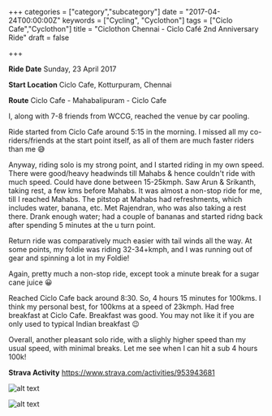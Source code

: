 +++
categories = ["category","subcategory"]
date = "2017-04-24T00:00:00Z"
keywords = ["Cycling", "Cyclothon"]
tags = ["Ciclo Cafe","Cyclothon"]
title = "Ciclothon Chennai - Ciclo Café 2nd Anniversary Ride"
draft = false

+++

**Ride Date** Sunday, 23 April 2017

**Start Location** Ciclo Cafe, Kotturpuram, Chennai

**Route** Ciclo Cafe - Mahabalipuram - Ciclo Cafe
<!--more-->

I, along with 7-8 friends from WCCG, reached the venue by car pooling.

Ride started from Ciclo Cafe around 5:15 in the morning. I missed all my co-riders/friends at the start point itself, as all of them are much faster riders than me 😅

Anyway, riding solo is my strong point, and I started riding in my own speed. There were good/heavy headwinds till Mahabs & hence couldn't ride with much speed. Could have done between 15-25kmph. Saw Arun & Srikanth, taking rest, a few kms before Mahabs. It was almost a non-stop ride for me, till I reached Mahabs. The pitstop at Mahabs had refreshments, which includes water, banana, etc. Met Rajendran, who was also taking a rest there. Drank enough water; had a couple of bananas and started ridng back after spending 5 minutes at the u turn point. 

Return ride was comparatively much easier with tail winds all the way. At some points, my foldie was riding 32-34+kmph, and I was running out of gear and spinning a lot in my Foldie! 

Again, pretty much a non-stop ride, except took a minute break for a sugar cane juice 😀

Reached Ciclo Cafe back around 8:30. So, 4 hours 15 minutes for 100kms. I think my personal best, for 100kms at a speed of 23kmph.
Had free breakfast at Ciclo Cafe. Breakfast was good. You may not like it if you are only used to typical Indian breakfast 😉

Overall, another pleasant solo ride, with a slighly higher speed than my usual speed, with minimal breaks. Let me see when I can hit a sub 4 hours 100k!

**Strava Activity** https://www.strava.com/activities/953943681

![alt text](https://res.cloudinary.com/sajuthankappan/image/upload/v1493050699/ciclocafe-ride-strava.png "Strava Data")

![alt text](https://res.cloudinary.com/sajuthankappan/image/upload/v1493050289/ciclocafe-ride-groupie.jpg "Group Pic")

